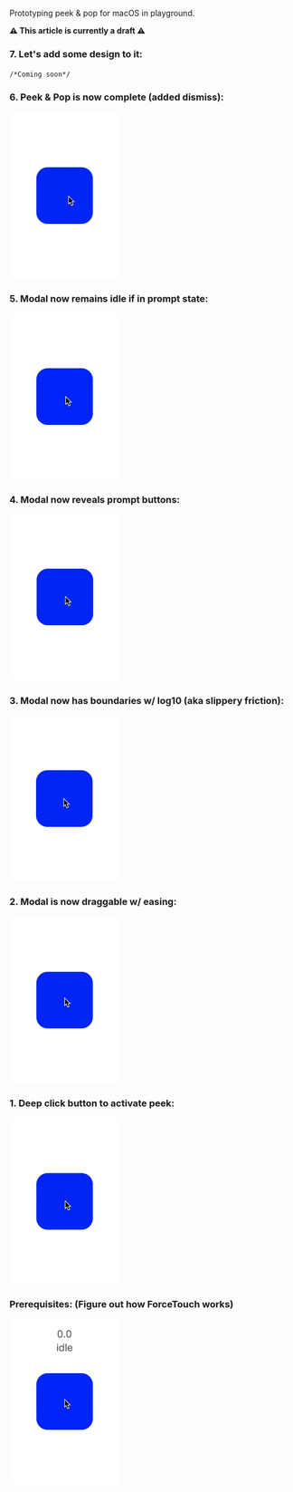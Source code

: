 Prototyping peek & pop for macOS in playground<!--more-->. 

**⚠️️ This article is currently a draft ⚠️️** 

### 7. Let's add some design to it:

`/*Coming soon*/`

### 6. Peek & Pop is now complete (added dismiss):

<img width="195" alt="img" src="https://raw.githubusercontent.com/stylekit/img/master/modal_complete.gif?maxAge=2512168">

### 5. Modal now remains idle if in prompt state:

<img width="195" alt="img" src="https://raw.githubusercontent.com/stylekit/img/master/modal_idle.gif?maxAge=2512168">

### 4. Modal now reveals prompt buttons:

<img width="195" alt="img" src="https://raw.githubusercontent.com/stylekit/img/master/modal_w_prompt.gif?maxAge=2592022">

### 3. Modal now has boundaries w/ log10 (aka slippery friction):

<img width="195" alt="img" src="https://raw.githubusercontent.com/stylekit/img/master/modal_log10.gif?maxAge=2592003">

### 2. Modal is now draggable w/ easing:

<img width="195" alt="img" src="https://raw.githubusercontent.com/stylekit/img/master/modal_drag.gif?maxAge=2592001">

### 1. Deep click button to activate peek:

<img width="195" alt="img" src="https://raw.githubusercontent.com/stylekit/img/master/modal_pop.gif?maxAge=2592000">

### Prerequisites: (Figure out how ForceTouch works)

<img width="195" alt="img" src="https://raw.githubusercontent.com/stylekit/img/master/ForceTouchEvent_anim.gif">
